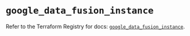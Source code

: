 # `google_data_fusion_instance`

Refer to the Terraform Registry for docs: [`google_data_fusion_instance`](https://registry.terraform.io/providers/hashicorp/google/6.28.0/docs/resources/data_fusion_instance).
